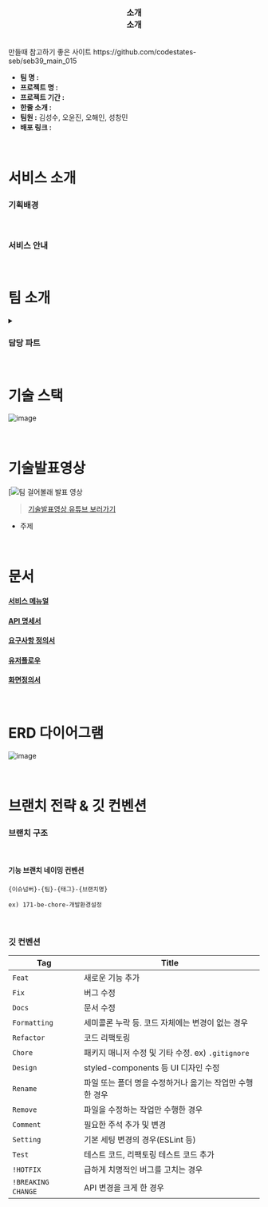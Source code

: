 <div align="center">
<h3 align="center">소개<br>소개</h3>
</div>

<br>
만들때 참고하기 좋은 사이트
https://github.com/codestates-seb/seb39_main_015

- **팀 명 :** 
- **프로젝트 명 :** 
- **프로젝트 기간 :** 
- **한줄 소개 :** 
- **팀원 :** 김성수, 오윤진, 오해인, 성창민
- **배포 링크 :** 

<br>

# 서비스 소개



### 기획배경


<br>

### 서비스 안내


<br>

# 팀 소개

<details>
<summary><h3>담당 파트</h3></summary>

### `FE`

**`오해인`**

- 기능 외


- 기능


<br>

**`오윤진`**

- 기능 외


- 기능


<br>

**`하종승`**

<br>

### `BE`

**`김성수`**

- 기능 외


- 기능


<br>

**`성창민`**

- 기능 외


- 기능


<br>
</div>
</details>

<br>

# 기술 스택

![image](https://github.com/codestates-seb/seb39_main_015/assets/41741221/d502943b-43d7-4909-bbd7-420c11a41354)

<br>

# 기술발표영상

[![팀 걸어볼래 발표 영상]()

> [기술발표영상 유튜브 보러가기]()

- 주제

<br>

# 문서

#### [서비스 메뉴얼]()

#### [API 명세서]()

#### [요구사항 정의서]()

#### [유저플로우]()

#### [화면정의서]()

<br>

# ERD 다이어그램

![image]()

<br>

# 브랜치 전략 & 깃 컨벤션

### 브랜치 구조


<br>

#### 기능 브랜치 네이밍 컨벤션

```
{이슈넘버}-{팀}-{태그}-{브랜치명}

ex) 171-be-chore-개발환경설정
```

<br>

### 깃 컨벤션

| Tag                 | Title                                                    |
| ------------------- | -------------------------------------------------------- |
| `Feat`              | 새로운 기능 추가                                         |
| `Fix`               | 버그 수정                                                |
| `Docs`              | 문서 수정                                                |
| `Formatting`        | 세미콜론 누락 등. 코드 자체에는 변경이 없는 경우         |
| `Refactor`          | 코드 리팩토링                                            |
| `Chore`             | 패키지 매니저 수정 및 기타 수정. ex) `.gitignore`        |
| `Design`            | styled-components 등 UI 디자인 수정                      |
| `Rename`            | 파일 또는 폴더 명을 수정하거나 옮기는 작업만 수행한 경우 |
| `Remove`            | 파일을 수정하는 작업만 수행한 경우                       |
| `Comment`           | 필요한 주석 추가 및 변경                                 |
| `Setting`           | 기본 세팅 변경의 경우(ESLint 등)                         |
| `Test`              | 테스트 코드, 리팩토링 테스트 코드 추가                   |
| `!HOTFIX`           | 급하게 치명적인 버그를 고치는 경우                       |
| `!BREAKING CHANGE`  | API 변경을 크게 한 경우                                  |
